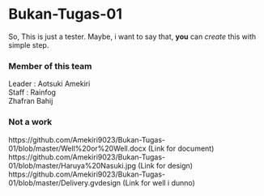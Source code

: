 # Bukan-Tugas-01
So, This is just a tester. Maybe, i want to say that, <b>you</b> can <i>create</i> this with simple step.

<h3> Member of this team </h3>
Leader : Aotsuki Amekiri <br>
Staff : Rainfog <br>
        Zhafran Bahij <br>


<h3> Not a work </h3>
https://github.com/Amekiri9023/Bukan-Tugas-01/blob/master/Well%20or%20Well.docx (Link for document) <br>
https://github.com/Amekiri9023/Bukan-Tugas-01/blob/master/Haruya%20Nasuki.jpg (Link for design) <br>
https://github.com/Amekiri9023/Bukan-Tugas-01/blob/master/Delivery.gvdesign (Link for well i dunno) <br>
